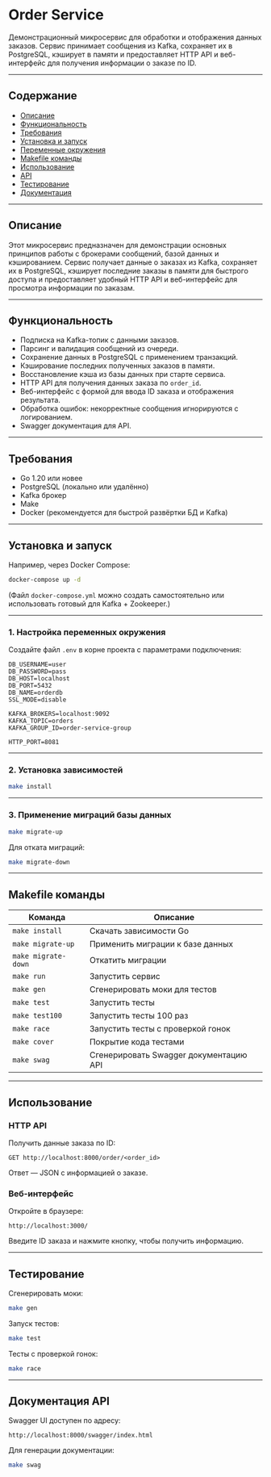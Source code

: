 
# Order Service

Демонстрационный микросервис для обработки и отображения данных заказов.
Сервис принимает сообщения из Kafka, сохраняет их в PostgreSQL, кэширует в памяти и предоставляет HTTP API и веб-интерфейс для получения информации о заказе по ID.

---

## Содержание

* [Описание](#описание)
* [Функциональность](#функциональность)
* [Требования](#требования)
* [Установка и запуск](#установка-и-запуск)
* [Переменные окружения](#переменные-окружения)
* [Makefile команды](#makefile-команды)
* [Использование](#использование)
* [API](#api)
* [Тестирование](#тестирование)
* [Документация](#документация)

---

## Описание

Этот микросервис предназначен для демонстрации основных принципов работы с брокерами сообщений, базой данных и кэшированием.
Сервис получает данные о заказах из Kafka, сохраняет их в PostgreSQL, кэширует последние заказы в памяти для быстрого доступа и предоставляет удобный HTTP API и веб-интерфейс для просмотра информации по заказам.

---

## Функциональность

* Подписка на Kafka-топик с данными заказов.
* Парсинг и валидация сообщений из очереди.
* Сохранение данных в PostgreSQL с применением транзакций.
* Кэширование последних полученных заказов в памяти.
* Восстановление кэша из базы данных при старте сервиса.
* HTTP API для получения данных заказа по `order_id`.
* Веб-интерфейс с формой для ввода ID заказа и отображения результата.
* Обработка ошибок: некорректные сообщения игнорируются с логированием.
* Swagger документация для API.

---

## Требования

* Go 1.20 или новее
* PostgreSQL (локально или удалённо)
* Kafka брокер
* Make
* Docker (рекомендуется для быстрой развёртки БД и Kafka)

---

## Установка и запуск

Например, через Docker Compose:

```bash
docker-compose up -d
```

(Файл `docker-compose.yml` можно создать самостоятельно или использовать готовый для Kafka + Zookeeper.)

---

### 1. Настройка переменных окружения

Создайте файл `.env` в корне проекта с параметрами подключения:

```env
DB_USERNAME=user
DB_PASSWORD=pass
DB_HOST=localhost
DB_PORT=5432
DB_NAME=orderdb
SSL_MODE=disable

KAFKA_BROKERS=localhost:9092
KAFKA_TOPIC=orders
KAFKA_GROUP_ID=order-service-group

HTTP_PORT=8081
```

---

### 2. Установка зависимостей

```bash
make install
```

---

### 3. Применение миграций базы данных

```bash
make migrate-up
```

Для отката миграций:

```bash
make migrate-down
```

---

## Makefile команды

| Команда             | Описание                               |
| ------------------- | -------------------------------------- |
| `make install`      | Скачать зависимости Go                 |
| `make migrate-up`   | Применить миграции к базе данных       |
| `make migrate-down` | Откатить миграции                      |
| `make run`          | Запустить сервис                       |
| `make gen`          | Сгенерировать моки для тестов          |
| `make test`         | Запустить тесты                        |
| `make test100`      | Запустить тесты 100 раз                |
| `make race`         | Запустить тесты с проверкой гонок      |
| `make cover`        | Покрытие кода тестами                  |
| `make swag`         | Сгенерировать Swagger документацию API |

---

## Использование

### HTTP API

Получить данные заказа по ID:

```http
GET http://localhost:8000/order/<order_id>
```

Ответ — JSON с информацией о заказе.

### Веб-интерфейс

Откройте в браузере:

```
http://localhost:3000/
```

Введите ID заказа и нажмите кнопку, чтобы получить информацию.

---

## Тестирование

Сгенерировать моки:

```bash
make gen
```

Запуск тестов:

```bash
make test
```

Тесты с проверкой гонок:

```bash
make race
```

---

## Документация API

Swagger UI доступен по адресу:

```
http://localhost:8000/swagger/index.html
```

Для генерации документации:

```bash
make swag
```

